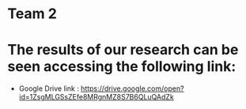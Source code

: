 # Team 2
# The results of our research can be seen accessing the following link:
- Google Drive link : https://drive.google.com/open?id=1ZsgMLGSsZEfe8MRgnMZ8S7B6QLuQAdZk

